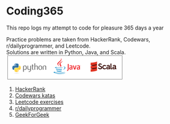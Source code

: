 # Coding365
This repo logs my attempt to code for pleasure 365 days a year  

Practice problems are taken from HackerRank, Codewars, r/dailyprogrammer, and Leetcode.  
Solutions are written in Python, Java, and Scala.  
  ![logo](./images/python_java_scala.png )


1. [HackerRank](./platform/hackerrank)
2. [Codewars katas](./platform/Codewars)
3. [Leetcode exercises](./platform/Leetcode)
4. [r/dailyprogrammer](./platform/Reddit)
5. [GeekForGeek](./platform/geekforgeek)
